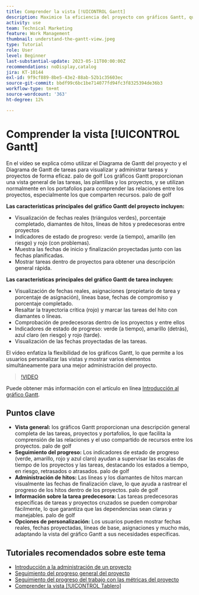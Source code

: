 ```yaml
---
title: Comprender la vista [!UICONTROL Gantt]
description: Maximice la eficiencia del proyecto con gráficos Gantt, que ofrecen vistas generales, seguimiento del progreso, administración de hitos, perspectivas de predecesores y opciones personalizables para optimizar la administración de tareas y recursos.
activity: use
team: Technical Marketing
feature: Work Management
thumbnail: understand-the-gantt-view.jpeg
type: Tutorial
role: User
level: Beginner
last-substantial-update: 2023-05-11T00:00:00Z
recommendations: noDisplay,catalog
jira: KT-10144
exl-id: 9f9cf889-8be5-43e2-88ab-52b1c35603ec
source-git-commit: bbdf99c6bc1be714077fd94fc3f8325394de36b3
workflow-type: tm+mt
source-wordcount: '363'
ht-degree: 12%

---
```


# Comprender la vista [!UICONTROL Gantt]

En el vídeo se explica cómo utilizar el Diagrama de Gantt del proyecto y el Diagrama de Gantt de tareas para visualizar y administrar tareas y proyectos de forma eficaz. palo de golf Los gráficos Gantt proporcionan una vista general de las tareas, las plantillas y los proyectos, y se utilizan normalmente en los portafolios para comprender las relaciones entre los proyectos, especialmente los que comparten recursos. palo de golf

**Las características principales del gráfico Gantt del proyecto incluyen:**

* Visualización de fechas reales (triángulos verdes), porcentaje completado, diamantes de hitos, líneas de hitos y predecesoras entre proyectos&#x200B;
* Indicadores de estado de progreso: verde (a tiempo), amarillo (en riesgo) y rojo (con problemas).
* Muestra las fechas de inicio y finalización proyectadas junto con las fechas planificadas.
* Mostrar tareas dentro de proyectos para obtener una descripción general rápida.

**Las características principales del gráfico Gantt de tarea incluyen:**

* Visualización de fechas reales, asignaciones (propietario de tarea y porcentaje de asignación), líneas base, fechas de compromiso y porcentaje completado.
* Resaltar la trayectoria crítica (rojo) y marcar las tareas del hito con diamantes o líneas.
* Comprobación de predecesoras dentro de los proyectos y entre ellos&#x200B;
* Indicadores de estado de progreso: verde (a tiempo), amarillo (detrás), azul claro (en riesgo) y rojo (tarde).
* Visualización de las fechas proyectadas de las tareas.

El vídeo enfatiza la flexibilidad de los gráficos Gantt, lo que permite a los usuarios personalizar las vistas y mostrar varios elementos simultáneamente para una mejor administración del proyecto.

>[!VIDEO](https://video.tv.adobe.com/v/3419304/?quality=12&learn=on&enablevpops=1)

Puede obtener más información con el artículo en línea [Introducción al gráfico Gantt](https://experienceleague.adobe.com/docs/workfront/using/manage-work/the-gantt-chart/gantt-chart-overview/get-started-with-gantt.html?lang=es).

## Puntos clave

* **Vista general:** los gráficos Gantt proporcionan una descripción general completa de las tareas, proyectos y portafolios, lo que facilita la comprensión de las relaciones y el uso compartido de recursos entre los proyectos. palo de golf
* **Seguimiento del progreso:** Los indicadores de estado de progreso (verde, amarillo, rojo y azul claro) ayudan a supervisar las escalas de tiempo de los proyectos y las tareas, destacando los estados a tiempo, en riesgo, retrasados o atrasados. palo de golf
* **Administración de hitos:** Las líneas y los diamantes de hitos marcan visualmente las fechas de finalización clave, lo que ayuda a rastrear el progreso de los hitos dentro de los proyectos. palo de golf
* **Información sobre la tarea predecesora:** Las tareas predecesoras específicas de tareas y proyectos cruzados se pueden comprobar fácilmente, lo que garantiza que las dependencias sean claras y manejables. palo de golf
* **Opciones de personalización:** Los usuarios pueden mostrar fechas reales, fechas proyectadas, líneas de base, asignaciones y mucho más, adaptando la vista del gráfico Gantt a sus necesidades específicas.


## Tutoriales recomendados sobre este tema

* [Introducción a la administración de un proyecto](/help/manage-work/projects/getting-started-manage-a-project.md)
* [Seguimiento del progreso general del proyecto](/help/manage-work/projects/track-overall-project-progress.md)
* [Seguimiento del progreso del trabajo con las métricas del proyecto](/help/manage-work/projects/track-work-progress-with-project-metrics.md)
* [Comprender la vista [!UICONTROL Tablero]](/help/manage-work/projects/understand-the-board-view.md)
